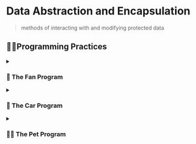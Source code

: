 # Data Abstraction and Encapsulation
> methods of interacting with and modifying protected data

## 🐱‍💻Programming Practices 
<details><summary><h3> 🎐 The Fan Program </h3></summary>

-----

This program creates fan objects, modifies their properties, and displays them on a formatted output. It consists of three programs:
1. fan_program.py: Contains the `Fan` which represents a fan object. It has attributes for speed, power status, radius, and color. The class provides getter and setter methods for each attribute to access and modify the fan's properties.
2. output_format.py: Defines the `Format` class, responsible for formatting and flaunting the fan's properties in a visually appealing bordered display.
3. test_fan.py: This is used to create instances of the `Fan` class and display their properties using the `Formatter` class. It demonstrates how to create fan objects, modify their properties, and print the formatted output.

![img](./demo/fan-d.png)

</details>

<details><summary><h3> 🚖 The Car Program </h3></summary>

-----

This program Program simulates a car and provides a user interface for controlling its speed. It consists of three programs:
1. car_program.py: Contains the `Car` class that represents a car object with methods to accelerate, brake, get the current speed, and display speed-related information.
2. car_ui.py: Defines the `UI` class that provides a user interface with methods for displaying traffic lights, car sound effects, and a roadway.
3. test_car.py: This demonstrates the usage of the `Car` class and the `UI` class. It creates a car object, simulates traffic lights, accelerates, brakes, and stops the car.

**Car Demo** <br>

https://github.com/rei-kaizen/data-abstraction-encapsulation/assets/111290781/5fa42945-f8e0-4d84-89b0-9767be065570

</details>

<details><summary><h3>  🐱‍🐉 The Pet Program </h3></summary>

-----

This program allows you to have a pet identification card. You can input the pet's name, type, and age, and the program will generate an exquisite pet identification card with borders.  It consists of three programs:
1. pet_program.py: Contains a `Pet` class with data attributes for name, animal type, and age, along with methods for setting and getting the values of these attributes.
2. pet_ui.py: Defines a user interface class that generates a bordered layout for a pet identification card, with aligned text for the pet's name, type, and age.
3. test_pet.py: This takes user input for a pet's name, type, and age, and displays the pet's identification with framings and elements.

![img](./demo/pet-d.png)

</details>
